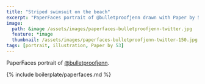 ```yaml
---
title: "Striped swimsuit on the beach"
excerpt: "PaperFaces portrait of @bulletproofjenn drawn with Paper by 53 on an iPad."
image: 
  path: &image /assets/images/paperfaces-bulletproofjenn-twitter.jpg 
  feature: *image
  thumbnail: /assets/images/paperfaces-bulletproofjenn-twitter-150.jpg
tags: [portrait, illustration, Paper by 53]
---
```


PaperFaces portrait of [@bulletproofjenn](http://twitter.com/bulletproofjenn).

{% include boilerplate/paperfaces.md %}
